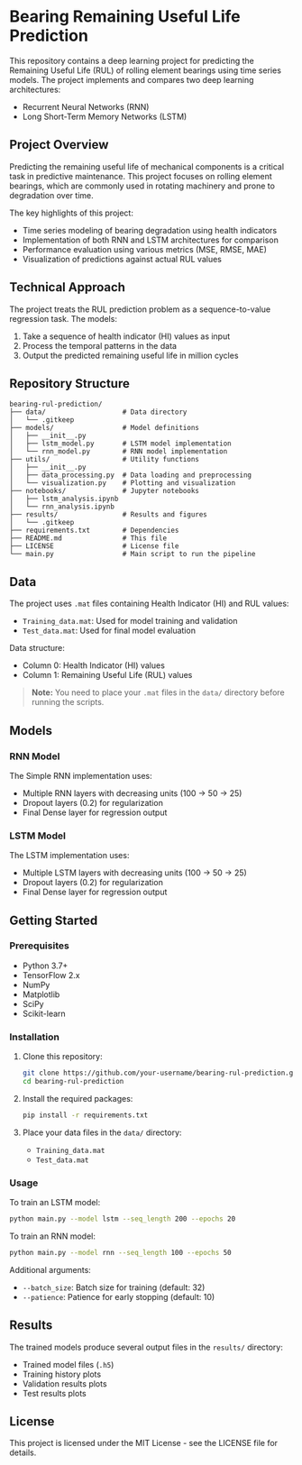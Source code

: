 # Bearing Remaining Useful Life Prediction

This repository contains a deep learning project for predicting the Remaining Useful Life (RUL) of rolling element bearings using time series models. The project implements and compares two deep learning architectures:
- Recurrent Neural Networks (RNN)
- Long Short-Term Memory Networks (LSTM)

## Project Overview

Predicting the remaining useful life of mechanical components is a critical task in predictive maintenance. This project focuses on rolling element bearings, which are commonly used in rotating machinery and prone to degradation over time.

The key highlights of this project:
- Time series modeling of bearing degradation using health indicators
- Implementation of both RNN and LSTM architectures for comparison
- Performance evaluation using various metrics (MSE, RMSE, MAE)
- Visualization of predictions against actual RUL values

## Technical Approach

The project treats the RUL prediction problem as a sequence-to-value regression task. The models:
1. Take a sequence of health indicator (HI) values as input
2. Process the temporal patterns in the data
3. Output the predicted remaining useful life in million cycles

## Repository Structure

```
bearing-rul-prediction/
├── data/                   # Data directory
│   └── .gitkeep
├── models/                 # Model definitions
│   ├── __init__.py
│   ├── lstm_model.py       # LSTM model implementation
│   └── rnn_model.py        # RNN model implementation
├── utils/                  # Utility functions
│   ├── __init__.py
│   ├── data_processing.py  # Data loading and preprocessing
│   └── visualization.py    # Plotting and visualization
├── notebooks/              # Jupyter notebooks
│   ├── lstm_analysis.ipynb
│   └── rnn_analysis.ipynb
├── results/                # Results and figures
│   └── .gitkeep
├── requirements.txt        # Dependencies
├── README.md               # This file
├── LICENSE                 # License file
└── main.py                 # Main script to run the pipeline
```

## Data

The project uses `.mat` files containing Health Indicator (HI) and RUL values:
- `Training_data.mat`: Used for model training and validation
- `Test_data.mat`: Used for final model evaluation

Data structure:
- Column 0: Health Indicator (HI) values
- Column 1: Remaining Useful Life (RUL) values

> **Note:** You need to place your `.mat` files in the `data/` directory before running the scripts.

## Models

### RNN Model

The Simple RNN implementation uses:
- Multiple RNN layers with decreasing units (100 → 50 → 25)
- Dropout layers (0.2) for regularization
- Final Dense layer for regression output

### LSTM Model

The LSTM implementation uses:
- Multiple LSTM layers with decreasing units (100 → 50 → 25)
- Dropout layers (0.2) for regularization
- Final Dense layer for regression output

## Getting Started

### Prerequisites

- Python 3.7+
- TensorFlow 2.x
- NumPy
- Matplotlib
- SciPy
- Scikit-learn

### Installation

1. Clone this repository:
   ```bash
   git clone https://github.com/your-username/bearing-rul-prediction.git
   cd bearing-rul-prediction
   ```

2. Install the required packages:
   ```bash
   pip install -r requirements.txt
   ```

3. Place your data files in the `data/` directory:
   - `Training_data.mat`
   - `Test_data.mat`

### Usage

To train an LSTM model:
```bash
python main.py --model lstm --seq_length 200 --epochs 20
```

To train an RNN model:
```bash
python main.py --model rnn --seq_length 100 --epochs 50
```

Additional arguments:
- `--batch_size`: Batch size for training (default: 32)
- `--patience`: Patience for early stopping (default: 10)

## Results

The trained models produce several output files in the `results/` directory:
- Trained model files (`.h5`)
- Training history plots
- Validation results plots
- Test results plots


## License

This project is licensed under the MIT License - see the LICENSE file for details.
